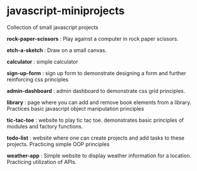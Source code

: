 # javascript-miniprojects
Collection of small javascript projects

**rock-paper-scissors** : Play against a computer in rock paper scissors.

**etch-a-sketch** : Draw on a small canvas.

**calculator** : simple calculator

**sign-up-form** : sign up form to demonstrate designing a form and further reinforcing css principles

**admin-dashboard** : admin dashboard to demonstrate css grid principles.

**library** : page where you can add and remove book elements from a library. Practices basic javascript object manipulation principles

**tic-tac-toe** : website to play tic tac toe. demonstrates basic principles of modules and factory functions.

**todo-list** : website where one can create projects and add tasks to these projects. Practicing simple OOP principles

**weather-app** : Simple website to display weather information for a location. Practicing utilization of APIs.
